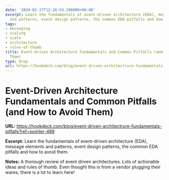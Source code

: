 ```yaml
---
date: '2024-02-17T12:26:54.196000+00:00'
excerpt: Learn the fundamentals of event-driven architecture (EDA), message elements
  and patterns, event design patterns, the common EDA pitfalls and how to avoid them.
tags:
- messaging
- scaling
- scale
- architecture
- rules-of-thumb
title: Event-Driven Architecture Fundamentals and Common Pitfalls (and How to Avoid
  Them)
type: drop
url: https://hookdeck.com/blog/event-driven-architectrure-fundamentals-pitfalls?ref=pointer-489
---
```


# Event-Driven Architecture Fundamentals and Common Pitfalls (and How to Avoid Them)

**URL:** https://hookdeck.com/blog/event-driven-architectrure-fundamentals-pitfalls?ref=pointer-489

**Excerpt:** Learn the fundamentals of event-driven architecture (EDA), message elements and patterns, event design patterns, the common EDA pitfalls and how to avoid them.

**Notes:**
A thorough review of event driven architectures. Lots of actionable ideas and rules of thumb. Even thought this is from a vendor plugging their wares, there is a lot to learn here!
